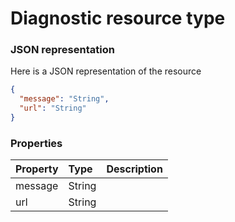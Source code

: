 # Diagnostic resource type



### JSON representation

Here is a JSON representation of the resource

```json
{
  "message": "String",
  "url": "String"
}

```
### Properties
| Property	   | Type	|Description|
|:---------------|:--------|:----------|
|message|String||
|url|String||

<!-- uuid: 5cc88c23-c05f-4430-b79b-4b1f036f1427
2015-10-12 23:35:01 UTC -->